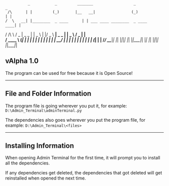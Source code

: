               _           _         _______                  _             _     
     /\      | |         (_)       |__   __|                (_)           | |    
    /  \   __| |________  _ ____      | | ___ ____ ________  _ ____   ____| |   
   / /\ \ / _  |  _   _ \| |  _ \     | |/ _ \  __|  _   _ \| |  _ \ / _  | |  
  / ____ \ (_| | | | | | | | | | |    | |  __/ |  | | | | | | | | | | (_| | | 
 /_/    \_\____|_| |_| |_|_|_| |_|    |_|\___|_|  |_| |_| |_|_|_| |_|\____|_| 


## vAlpha 1.0

The program can be used for free because it is Open Source!

---

## File and Folder Information

The program file is going wherever you put it, for example: `D:\Admin_Terminal\adminTerminal.py`

The dependencies also goes wherever you put the program file, for example: `D:\Admin_Terminal\<files>`

---

## Installing Information

When opening Admin Terminal for the first time, it will prompt you to install all the dependencies.

If any dependencies get deleted, the dependencies that got deleted will get reinstalled when opened the next time.
